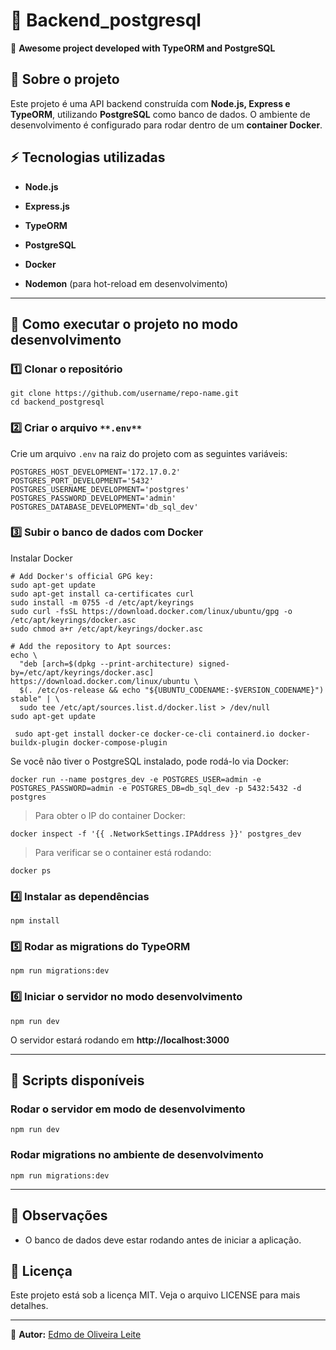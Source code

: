 
# 📌 Backend_postgresql

🚀 **Awesome project developed with TypeORM and PostgreSQL**

## 📖 Sobre o projeto

Este projeto é uma API backend construída com **Node.js, Express e TypeORM**, utilizando **PostgreSQL** como banco de dados. O ambiente de desenvolvimento é configurado para rodar dentro de um **container Docker**.

## ⚡ Tecnologias utilizadas

-   **Node.js**
    
-   **Express.js**
    
-   **TypeORM**
    
-   **PostgreSQL**
    
-   **Docker**
    
-   **Nodemon** (para hot-reload em desenvolvimento)
    

----------

## 🚀 Como executar o projeto no modo desenvolvimento

### 1️⃣ **Clonar o repositório**

```
git clone https://github.com/username/repo-name.git
cd backend_postgresql
```

### 2️⃣ **Criar o arquivo** `**.env**`

Crie um arquivo `.env` na raiz do projeto com as seguintes variáveis:

```
POSTGRES_HOST_DEVELOPMENT='172.17.0.2'
POSTGRES_PORT_DEVELOPMENT='5432'
POSTGRES_USERNAME_DEVELOPMENT='postgres'
POSTGRES_PASSWORD_DEVELOPMENT='admin'
POSTGRES_DATABASE_DEVELOPMENT='db_sql_dev'
```

### 3️⃣ **Subir o banco de dados com Docker**

Instalar Docker 
```
# Add Docker's official GPG key:
sudo apt-get update
sudo apt-get install ca-certificates curl
sudo install -m 0755 -d /etc/apt/keyrings
sudo curl -fsSL https://download.docker.com/linux/ubuntu/gpg -o /etc/apt/keyrings/docker.asc
sudo chmod a+r /etc/apt/keyrings/docker.asc

# Add the repository to Apt sources:
echo \
  "deb [arch=$(dpkg --print-architecture) signed-by=/etc/apt/keyrings/docker.asc] https://download.docker.com/linux/ubuntu \
  $(. /etc/os-release && echo "${UBUNTU_CODENAME:-$VERSION_CODENAME}") stable" | \
  sudo tee /etc/apt/sources.list.d/docker.list > /dev/null
sudo apt-get update

 sudo apt-get install docker-ce docker-ce-cli containerd.io docker-buildx-plugin docker-compose-plugin
```

Se você não tiver o PostgreSQL instalado, pode rodá-lo via Docker:


```
docker run --name postgres_dev -e POSTGRES_USER=admin -e POSTGRES_PASSWORD=admin -e POSTGRES_DB=db_sql_dev -p 5432:5432 -d postgres
```

> Para obter o IP do container Docker:
```
docker inspect -f '{{ .NetworkSettings.IPAddress }}' postgres_dev
```

> Para verificar se o container está rodando:

```
docker ps
```

### 4️⃣ **Instalar as dependências**

```
npm install
```

### 5️⃣ **Rodar as migrations do TypeORM**

```
npm run migrations:dev
```

### 6️⃣ **Iniciar o servidor no modo desenvolvimento**

```
npm run dev
```

O servidor estará rodando em **http://localhost:3000**

----------

## 📜 Scripts disponíveis

### Rodar o servidor em modo de desenvolvimento

```
npm run dev
```

### Rodar migrations no ambiente de desenvolvimento

```
npm run migrations:dev
```

----------

## 📌 Observações
    
-   O banco de dados deve estar rodando antes de iniciar a aplicação.
    

## 📄 Licença

Este projeto está sob a licença MIT. Veja o arquivo LICENSE para mais detalhes.

----------

🔗 **Autor:**  [Edmo de Oliveira Leite](https://github.com/edmooliveira29/backend_postgresql)